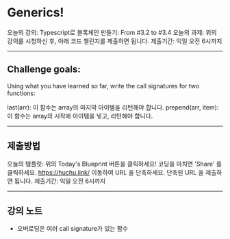 # Generics!

오늘의 강의: Typescript로 블록체인 만들기: From #3.2 to #3.4
오늘의 과제: 위의 강의를 시청하신 후, 아래 코드 챌린지를 제출하면 됩니다.
제출기간: 익일 오전 6시까지

---

## Challenge goals:

Using what you have learned so far, write the call signatures for two functions:

last(arr): 이 함수는 array의 마지막 아이템을 리턴해야 합니다.
prepend(arr, item): 이 함수는 array의 시작에 아이템을 넣고, 리턴해야 합니다.

---

## 제출방법

오늘의 템플릿: 위의 Today's Blueprint 버튼을 클릭하세요!
코딩을 마치면 'Share' 를 클릭하세요.
https://huchu.link/ 이동하여 URL 을 단축하세요.
단축된 URL 을 제출하면 됩니다.
제출기간: 익일 오전 6시까지

---

## 강의 노트

-   오버로딩은 여러 call signature가 있는 함수
